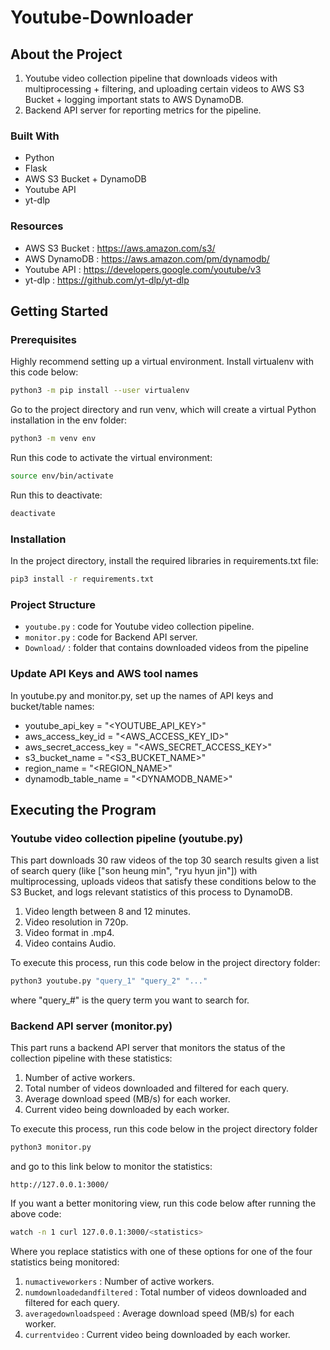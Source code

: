 # Youtube-Downloader

<!-- ABOUT THE PROJECT -->
## About the Project
1. Youtube video collection pipeline that downloads videos with multiprocessing + filtering, and uploading certain videos to AWS S3 Bucket + logging important stats to AWS DynamoDB.
2. Backend API server for reporting metrics for the pipeline.

### Built With
* Python
* Flask
* AWS S3 Bucket + DynamoDB
* Youtube API
* yt-dlp

### Resources
* AWS S3 Bucket : https://aws.amazon.com/s3/
* AWS DynamoDB : https://aws.amazon.com/pm/dynamodb/
* Youtube API : https://developers.google.com/youtube/v3
* yt-dlp : https://github.com/yt-dlp/yt-dlp

## Getting Started
### Prerequisites
Highly recommend setting up a virtual environment. Install virtualenv with this code below:
```bash
python3 -m pip install --user virtualenv
```

Go to the project directory and run venv, which will create a virtual Python installation in the env folder:
```bash
python3 -m venv env
```

Run this code to activate the virtual environment:
```bash
source env/bin/activate
```

Run this to deactivate:
```bash
deactivate
```

### Installation
In the project directory, install the required libraries in requirements.txt file:
```bash
pip3 install -r requirements.txt
```

### Project Structure
* `youtube.py` : code for Youtube video collection pipeline.
* `monitor.py` : code for Backend API server.
* `Download/` : folder that contains downloaded videos from the pipeline

### Update API Keys and AWS tool names
In youtube.py and monitor.py, set up the names of API keys and bucket/table names:
* youtube_api_key = "<YOUTUBE_API_KEY>"
* aws_access_key_id = "<AWS_ACCESS_KEY_ID>"
* aws_secret_access_key = "<AWS_SECRET_ACCESS_KEY>"
* s3_bucket_name = "<S3_BUCKET_NAME>"
* region_name = "<REGION_NAME>"
* dynamodb_table_name = "<DYNAMODB_NAME>" 

## Executing the Program
### Youtube video collection pipeline (youtube.py)
This part downloads 30 raw videos of the top 30 search results given a list of search query (like ["son heung min", "ryu hyun jin"]) with multiprocessing, uploads videos that satisfy these conditions below to the S3 Bucket, and logs relevant statistics of this process to DynamoDB.
1. Video length between 8 and 12 minutes.
2. Video resolution in 720p.
3. Video format in .mp4.
4. Video contains Audio.

To execute this process, run this code below in the project directory folder:
```bash
python3 youtube.py "query_1" "query_2" "..."
```
where "query_#" is the query term you want to search for.


### Backend API server (monitor.py)
This part runs a backend API server that monitors the status of the collection pipeline with these statistics:
1. Number of active workers.
2. Total number of videos downloaded and filtered for each query.
3. Average download speed (MB/s) for each worker.
4. Current video being downloaded by each worker.

To execute this process, run this code below in the project directory folder
```bash
python3 monitor.py
```
and go to this link below to monitor the statistics:
```
http://127.0.0.1:3000/
```

If you want a better monitoring view, run this code below after running the above code:
```bash
watch -n 1 curl 127.0.0.1:3000/<statistics>
```
Where you replace statistics with one of these options for one of the four statistics being monitored:
1. `numactiveworkers` : Number of active workers.
2. `numdownloadedandfiltered` : Total number of videos downloaded and filtered for each query.
3. `averagedownloadspeed` : Average download speed (MB/s) for each worker.
4. `currentvideo` : Current video being downloaded by each worker.
